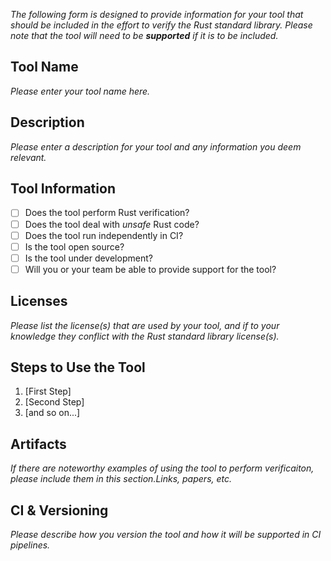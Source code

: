_The following form is designed to provide information for your tool that should be included in the effort to verify the Rust standard library. Please note that the tool will need to be **supported** if it is to be included._

## Tool Name
_Please enter your tool name here._

## Description
_Please enter a description for your tool and any information you deem relevant._

## Tool Information

* [ ] Does the tool perform Rust verification? 
* [ ] Does the tool deal with *unsafe* Rust code? 
* [ ] Does the tool run independently in CI? 
* [ ] Is the tool open source?
* [ ] Is the tool under development? 
* [ ] Will you or your team be able to provide support for the tool?

## Licenses
_Please list the license(s) that are used by your tool, and if to your knowledge they conflict with the Rust standard library license(s)._

## Steps to Use the Tool

1. \[First Step\]
2. \[Second Step\]
3. \[and so on...\]

## Artifacts
_If there are noteworthy examples of using the tool to perform verificaiton, please include them in this section.Links, papers, etc._

## CI & Versioning
_Please describe how you version the tool and how it will be supported in CI pipelines._
